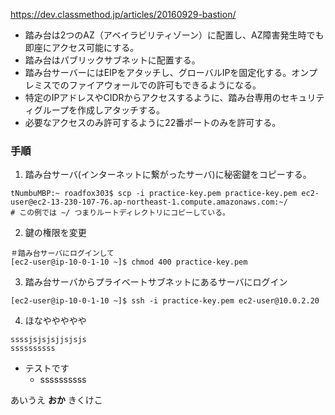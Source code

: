 https://dev.classmethod.jp/articles/20160929-bastion/
- 踏み台は2つのAZ（アベイラビリティゾーン）に配置し、AZ障害発生時でも即座にアクセス可能にする。
- 踏み台はパブリックサブネットに配置する。
- 踏み台サーバーにはEIPをアタッチし、グローバルIPを固定化する。オンプレミスでのファイアウォールでの許可もできるようになる。
- 特定のIPアドレスやCIDRからアクセスするように、踏み台専用のセキュリティグループを作成しアタッチする。
- 必要なアクセスのみ許可するように22番ポートのみを許可する。

### 手順
1. 踏み台サーバ(インターネットに繋がったサーバ)に秘密鍵をコピーする。
```
tNumbuMBP:~ roadfox303$ scp -i practice-key.pem practice-key.pem ec2-user@ec2-13-230-107-76.ap-northeast-1.compute.amazonaws.com:~/
# この例では ~/ つまりルートディレクトリにコピーしている。
```

2. 鍵の権限を変更
```
＃踏み台サーバにログインして
[ec2-user@ip-10-0-1-10 ~]$ chmod 400 practice-key.pem
```

3. 踏み台サーバからプライベートサブネットにあるサーバにログイン
```
[ec2-user@ip-10-0-1-10 ~]$ ssh -i practice-key.pem ec2-user@10.0.2.20
```

4. ほなややややや
```
ssssjsjsjsjjsjsjs
ssssssssss
```
- テストです
  - ssssssssss

あいうえ **おか** きくけこ
